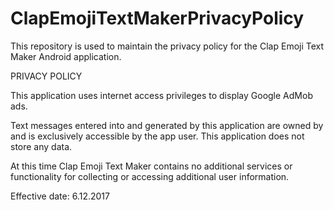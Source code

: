 # ClapEmojiTextMakerPrivacyPolicy
This repository is used to maintain the privacy policy for the Clap Emoji Text Maker Android application.

PRIVACY POLICY

This application uses internet access privileges to display Google AdMob ads.

Text messages entered into and generated by this application are owned by and is exclusively accessible by the app user. This application does not store any data. 

At this time Clap Emoji Text Maker contains no additional services or functionality for collecting or accessing additional user information. 

Effective date: 6.12.2017
